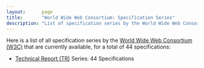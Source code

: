 ```yaml
---
layout:      page
title:       "World Wide Web Consortium: Specification Series"
description: "List of specification series by the World Wide Web Consortium (W3C/)"
---
```


Here is a list of all specification series by the [World Wide Web Consortium (W3C)](http://www.w3.org/) that are currently available, for a total of 44 specifications:

  * [Technical Report (TR)](TR/) Series: 44 Specifications
